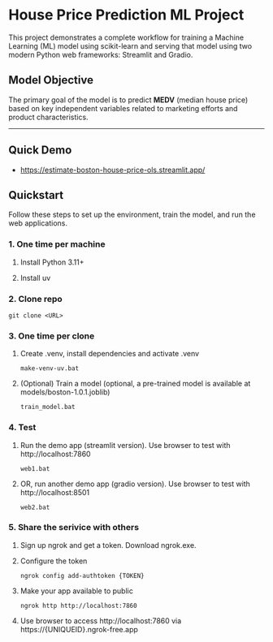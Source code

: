 # House Price Prediction ML Project

This project demonstrates a complete workflow for training a Machine Learning (ML) model using scikit-learn and serving that model using two modern Python web frameworks: Streamlit and Gradio.

## Model Objective

The primary goal of the model is to predict **MEDV** (median house price) based on key independent variables related to marketing efforts and product characteristics.

---

## Quick Demo
* https://estimate-boston-house-price-ols.streamlit.app/

## Quickstart

Follow these steps to set up the environment, train the model, and run the web applications.

### 1. One time per machine

1. Install Python 3.11+

2. Install uv

### 2. Clone repo    
    git clone <URL>

### 3. One time per clone

1. Create .venv, install dependencies and activate .venv
    ```
    make-venv-uv.bat
    ```
2. (Optional) Train a model (optional, a pre-trained model is available at models/boston-1.0.1.joblib)
    ```
    train_model.bat
    ```
### 4. Test

1. Run the demo app (streamlit version). Use browser to test with http://localhost:7860
    ```
    web1.bat
    ```
2. OR, run another demo app (gradio version). Use browser to test with http://localhost:8501

    ```
    web2.bat
    ```
### 5. Share the serivice with others

1. Sign up ngrok and get a token. Download ngrok.exe.

2. Configure the token
    ```
    ngrok config add-authtoken {TOKEN}
    ```

3. Make your app available to public
    ```
	ngrok http http://localhost:7860
    ```

3. Use browser to access http://localhost:7860 via https://{UNIQUEID}.ngrok-free.app
